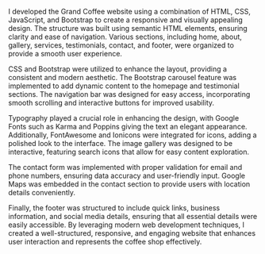 I developed the Grand Coffee website using a combination of HTML, CSS, JavaScript, and Bootstrap to create a responsive and visually appealing design. The structure was built using semantic HTML elements, ensuring clarity and ease of navigation. Various sections, including home, about, gallery, services, testimonials, contact, and footer, were organized to provide a smooth user experience. 

CSS and Bootstrap were utilized to enhance the layout, providing a consistent and modern aesthetic. The Bootstrap carousel feature was implemented to add dynamic content to the homepage and testimonial sections. The navigation bar was designed for easy access, incorporating smooth scrolling and interactive buttons for improved usability. 

Typography played a crucial role in enhancing the design, with Google Fonts such as Karma and Poppins giving the text an elegant appearance. Additionally, FontAwesome and Ionicons were integrated for icons, adding a polished look to the interface. The image gallery was designed to be interactive, featuring search icons that allow for easy content exploration. 

The contact form was implemented with proper validation for email and phone numbers, ensuring data accuracy and user-friendly input. Google Maps was embedded in the contact section to provide users with location details conveniently. 

Finally, the footer was structured to include quick links, business information, and social media details, ensuring that all essential details were easily accessible. By leveraging modern web development techniques, I created a well-structured, responsive, and engaging website that enhances user interaction and represents the coffee shop effectively.
